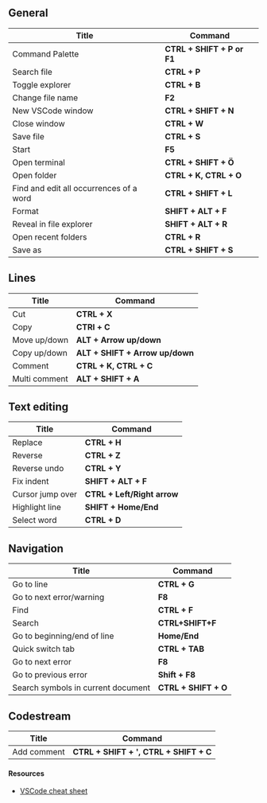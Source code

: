 ## General
| Title                                   | Command                    |
| --------------------------------------- | -------------------------- |
| Command Palette                         | **CTRL + SHIFT + P or F1** |
| Search file                             | **CTRL + P**               |
| Toggle explorer                         | **CTRL + B**               |
| Change file name                        | **F2**                     |
| New VSCode window                       | **CTRL + SHIFT + N**       |
| Close window                            | **CTRL + W**               |
| Save file                               | **CTRL + S**               |
| Start                                   | **F5**                     |
| Open terminal                           | **CTRL + SHIFT + Ö**       |
| Open folder                             | **CTRL + K, CTRL + O**     |
| Find and edit all occurrences of a word | **CTRL + SHIFT + L**       |
| Format                                  | **SHIFT + ALT + F**        |
| Reveal in file explorer                 | **SHIFT + ALT + R**        |
| Open recent folders                     | **CTRL + R**               |
| Save as                                 | **CTRL + SHIFT + S**       |

##  Lines 
| Title         | Command                         |
| ------------- | ------------------------------- |
| Cut           | **CTRL + X**                    |
| Copy          | **CTRl + C**                    |
| Move up/down  | **ALT + Arrow up/down**         |
| Copy up/down  | **ALT + SHIFT + Arrow up/down** |
| Comment       | **CTRL + K, CTRL + C**          |
| Multi comment | **ALT + SHIFT + A**             |

##  Text editing
| Title            | Command                     |
| ---------------- | --------------------------- |
| Replace          | **CTRL + H**                |
| Reverse          | **CTRL + Z**                |
| Reverse undo     | **CTRL + Y**                |
| Fix indent       | **SHIFT + ALT + F**         |
| Cursor jump over | **CTRL + Left/Right arrow** |
| Highlight line   | **SHIFT + Home/End**        |
| Select word      | **CTRL + D**                |

## Navigation
 | Title                              | Command              |
 | ---------------------------------- | -------------------- |
 | Go to line                         | **CTRL + G**         |
 | Go to next error/warning           | **F8**               |
 | Find                               | **CTRL + F**         |
 | Search                             | **CTRL+SHIFT+F**     |
 | Go to beginning/end of line        | **Home/End**         |
 | Quick switch tab                   | **CTRL + TAB**       |
 | Go to next error                   | **F8**               |
 | Go to previous error               | **Shift + F8**       |
 | Search symbols in current document | **CTRL + SHIFT + O** |

 ## Codestream
 | Title       | Command                                |
 | ----------- | -------------------------------------- |
 | Add comment | **CTRL + SHIFT + ', CTRL + SHIFT + C** |

#### Resources
- [VSCode cheat sheet](https://code.visualstudio.com/shortcuts/keyboard-shortcuts-windows.pdf)



